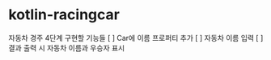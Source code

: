 # kotlin-racingcar

자동차 경주 4단계
구현할 기능들
[ ] Car에 이름 프로퍼티 추가
[ ] 자동차 이름 입력
[ ] 결과 출력 시 자동차 이름과 우승자 표시
